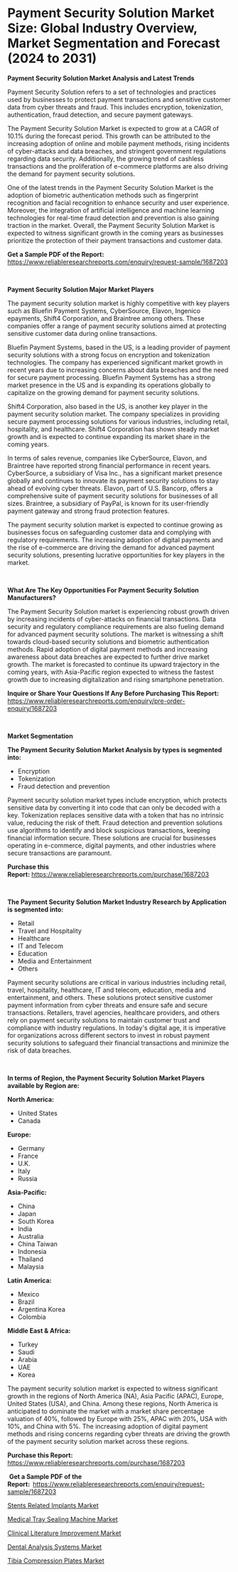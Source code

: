 <p><h1>Payment Security Solution Market Size: Global Industry Overview, Market Segmentation and Forecast (2024 to 2031)</h1></p><p><strong>Payment Security Solution Market Analysis and Latest Trends</strong></p>
<p><p>Payment Security Solution refers to a set of technologies and practices used by businesses to protect payment transactions and sensitive customer data from cyber threats and fraud. This includes encryption, tokenization, authentication, fraud detection, and secure payment gateways.</p><p>The Payment Security Solution Market is expected to grow at a CAGR of 10.1% during the forecast period. This growth can be attributed to the increasing adoption of online and mobile payment methods, rising incidents of cyber-attacks and data breaches, and stringent government regulations regarding data security. Additionally, the growing trend of cashless transactions and the proliferation of e-commerce platforms are also driving the demand for payment security solutions.</p><p>One of the latest trends in the Payment Security Solution Market is the adoption of biometric authentication methods such as fingerprint recognition and facial recognition to enhance security and user experience. Moreover, the integration of artificial intelligence and machine learning technologies for real-time fraud detection and prevention is also gaining traction in the market. Overall, the Payment Security Solution Market is expected to witness significant growth in the coming years as businesses prioritize the protection of their payment transactions and customer data.</p></p>
<p><strong>Get a Sample PDF of the Report:&nbsp;</strong> <a href="https://www.reliableresearchreports.com/enquiry/request-sample/1687203">https://www.reliableresearchreports.com/enquiry/request-sample/1687203</a></p>
<p>&nbsp;</p>
<p><strong>Payment Security Solution Major Market Players</strong></p>
<p><p>The payment security solution market is highly competitive with key players such as Bluefin Payment Systems, CyberSource, Elavon, Ingenico epayments, Shift4 Corporation, and Braintree among others. These companies offer a range of payment security solutions aimed at protecting sensitive customer data during online transactions.</p><p>Bluefin Payment Systems, based in the US, is a leading provider of payment security solutions with a strong focus on encryption and tokenization technologies. The company has experienced significant market growth in recent years due to increasing concerns about data breaches and the need for secure payment processing. Bluefin Payment Systems has a strong market presence in the US and is expanding its operations globally to capitalize on the growing demand for payment security solutions.</p><p>Shift4 Corporation, also based in the US, is another key player in the payment security solution market. The company specializes in providing secure payment processing solutions for various industries, including retail, hospitality, and healthcare. Shift4 Corporation has shown steady market growth and is expected to continue expanding its market share in the coming years.</p><p>In terms of sales revenue, companies like CyberSource, Elavon, and Braintree have reported strong financial performance in recent years. CyberSource, a subsidiary of Visa Inc., has a significant market presence globally and continues to innovate its payment security solutions to stay ahead of evolving cyber threats. Elavon, part of U.S. Bancorp, offers a comprehensive suite of payment security solutions for businesses of all sizes. Braintree, a subsidiary of PayPal, is known for its user-friendly payment gateway and strong fraud protection features.</p><p>The payment security solution market is expected to continue growing as businesses focus on safeguarding customer data and complying with regulatory requirements. The increasing adoption of digital payments and the rise of e-commerce are driving the demand for advanced payment security solutions, presenting lucrative opportunities for key players in the market.</p></p>
<p>&nbsp;</p>
<p><strong>What Are The Key Opportunities For Payment Security Solution Manufacturers?</strong></p>
<p><p>The Payment Security Solution market is experiencing robust growth driven by increasing incidents of cyber-attacks on financial transactions. Data security and regulatory compliance requirements are also fueling demand for advanced payment security solutions. The market is witnessing a shift towards cloud-based security solutions and biometric authentication methods. Rapid adoption of digital payment methods and increasing awareness about data breaches are expected to further drive market growth. The market is forecasted to continue its upward trajectory in the coming years, with Asia-Pacific region expected to witness the fastest growth due to increasing digitalization and rising smartphone penetration.</p></p>
<p><strong>Inquire or Share Your Questions If Any Before Purchasing This Report:</strong> <a href="https://www.reliableresearchreports.com/enquiry/pre-order-enquiry/1687203">https://www.reliableresearchreports.com/enquiry/pre-order-enquiry/1687203</a></p>
<p>&nbsp;</p>
<p><strong>Market Segmentation</strong></p>
<p><strong>The Payment Security Solution Market Analysis by types is segmented into:</strong></p>
<p><ul><li>Encryption</li><li>Tokenization</li><li>Fraud detection and prevention</li></ul></p>
<p><p>Payment security solution market types include encryption, which protects sensitive data by converting it into code that can only be decoded with a key. Tokenization replaces sensitive data with a token that has no intrinsic value, reducing the risk of theft. Fraud detection and prevention solutions use algorithms to identify and block suspicious transactions, keeping financial information secure. These solutions are crucial for businesses operating in e-commerce, digital payments, and other industries where secure transactions are paramount.</p></p>
<p><strong>Purchase this Report:&nbsp;</strong><a href="https://www.reliableresearchreports.com/purchase/1687203">https://www.reliableresearchreports.com/purchase/1687203</a></p>
<p>&nbsp;</p>
<p><strong>The Payment Security Solution Market Industry Research by Application is segmented into:</strong></p>
<p><ul><li>Retail</li><li>Travel and Hospitality</li><li>Healthcare</li><li>IT and Telecom</li><li>Education</li><li>Media and Entertainment</li><li>Others</li></ul></p>
<p><p>Payment security solutions are critical in various industries including retail, travel, hospitality, healthcare, IT and telecom, education, media and entertainment, and others. These solutions protect sensitive customer payment information from cyber threats and ensure safe and secure transactions. Retailers, travel agencies, healthcare providers, and others rely on payment security solutions to maintain customer trust and compliance with industry regulations. In today's digital age, it is imperative for organizations across different sectors to invest in robust payment security solutions to safeguard their financial transactions and minimize the risk of data breaches.</p></p>
<p>&nbsp;</p>
<p><strong>In terms of Region, the Payment Security Solution Market Players available by Region are:</strong></p>
<p>
    <p> <strong> North America: </strong>
        <ul>
            <li>United States</li>
            <li>Canada</li>
        </ul>
        </p> 
    <p> <strong> Europe: </strong>
        <ul>
            <li>Germany</li>
            <li>France</li>
            <li>U.K.</li>
            <li>Italy</li>
            <li>Russia</li>
        </ul>
        </p> 
    <p> <strong> Asia-Pacific: </strong>
        <ul>
            <li>China</li>
            <li>Japan</li>
            <li>South Korea</li>
            <li>India</li>
            <li>Australia</li>
            <li>China Taiwan</li>
            <li>Indonesia</li>
            <li>Thailand</li>
            <li>Malaysia</li>
        </ul>
        </p> 
    <p> <strong> Latin America: </strong>
        <ul>
            <li>Mexico</li>
            <li>Brazil</li>
            <li>Argentina Korea</li>
            <li>Colombia</li>
        </ul>
        </p> 
    <p> <strong> Middle East & Africa: </strong>
        <ul>
            <li>Turkey</li>
            <li>Saudi</li>
            <li>Arabia</li>
            <li>UAE</li>
            <li>Korea</li>
        </ul>
    </p>
    </p>
<p><p>The payment security solution market is expected to witness significant growth in the regions of North America (NA), Asia Pacific (APAC), Europe, United States (USA), and China. Among these regions, North America is anticipated to dominate the market with a market share percentage valuation of 40%, followed by Europe with 25%, APAC with 20%, USA with 10%, and China with 5%. The increasing adoption of digital payment methods and rising concerns regarding cyber threats are driving the growth of the payment security solution market across these regions.</p></p>
<p><strong>Purchase this Report: </strong><a href="https://www.reliableresearchreports.com/purchase/1687203">https://www.reliableresearchreports.com/purchase/1687203</a></p>
<p>&nbsp;<strong>Get a Sample PDF of the Report:&nbsp;&nbsp;</strong><a href="https://www.reliableresearchreports.com/enquiry/request-sample/1687203">https://www.reliableresearchreports.com/enquiry/request-sample/1687203</a></p>
<p><strong></strong></p>
<p><p><a href="https://medium.com/@raulkihn1910/stents-related-implants-nbsp-market-focuses-on-market-share-size-and-projected-forecast-till-2031-2acf068e0933">Stents Related Implants Market</a></p><p><a href="https://issuu.com/reportprime-2/docs/medical-tray-sealing-machine-market-size-2030.pptx">Medical Tray Sealing Machine Market</a></p><p><a href="https://issuu.com/reportprime-2/docs/clinical-literature-improvement-market-size-2030.p">Clinical Literature Improvement Market</a></p><p><a href="https://github.com/joannagoyvaerts/Market-Research-Report-List-1/blob/main/dental-analysis-systems-market.md">Dental Analysis Systems Market</a></p><p><a href="https://medium.com/@raulkihn1910/tibia-compression-plates-market-insights-into-market-cagr-market-trends-and-growth-strategies-e39aaef3e12a">Tibia Compression Plates Market</a></p></p>